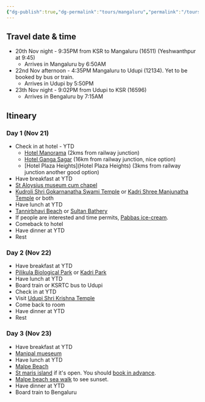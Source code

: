 ```yaml
---
{"dg-publish":true,"dg-permalink":"tours/mangaluru","permalink":"/tours/mangaluru/"}
---
```

## Travel date & time
- 20th Nov night - 9:35PM from KSR to Mangaluru (16511) (Yeshwanthpur at 9:45)
	- Arrives in Mangaluru by 6:50AM
- 22nd Nov afternoon - 4:35PM Mangaluru to Udupi (12134). Yet to be booked by bus or train. 
	- Arrives in Udupi by 5:50PM
- 23th Nov night - 9:02PM from Udupi to KSR (16596)
	- Arrives in Bengaluru by 7:15AM


## Itineary

### Day 1 (Nov 21)
- Check in at hotel - YTD
	- [Hotel Manorama](https://maps.app.goo.gl/Z8n7y7poGaLCaxLT9) (2kms from railway junction)
	- [Hotel Ganga Sagar](https://maps.app.goo.gl/dSmAMo1EAxjNY1Tc8) (16km from railway junction, nice option)
	- [Hotel Plaza Heights](Hotel Plaza Heights) (3kms from railway junction another good option)
- Have breakfast at YTD
- [St Aloysius museum cum chapel](https://maps.app.goo.gl/xsBHVLUb3j9cTzv7A)
- [Kudroli Shri Gokarnanatha Swami Temple](https://maps.app.goo.gl/A78UgiNSoTBzVMTy5) or [Kadri Shree Manjunatha Temple](https://maps.app.goo.gl/yu1r5gD5HV3fcEUD8) or both
- Have lunch at YTD
- [Tannirbhavi Beach](https://maps.app.goo.gl/WBkCPgZZy1JtQ83z8) or [Sultan Bathery](https://maps.app.goo.gl/fNdBW8dArkUZYi4A9)
- If people are interested and time permits, [Pabbas ice-cream](https://maps.app.goo.gl/tsCXSsxmFDmpPvsZ9).
- Comeback to hotel
- Have dinner at YTD
- Rest

### Day 2 (Nov 22)
- Have breakfast at YTD
- [Pilikula Biological Park](https://maps.app.goo.gl/P2Sa9mv7qMcDWykb7) or [Kadri Park](https://maps.app.goo.gl/FAgkQmupo5rZaWNk9)
- Have lunch at YTD
- Board train or KSRTC bus to Udupi
- Check in at YTD
- Visit [Udupi Shri Krishna Temple](https://maps.app.goo.gl/SDccnaHkaMNkGJAm9)
- Come back to room
- Have dinner at YTD
- Rest

### Day 3 (Nov 23)
- Have breakfast at YTD
- [Manipal mueseum](https://maps.app.goo.gl/X3XmBCn2rqauZfe46) 
- Have lunch at YTD
- [Malpe Beach](https://maps.app.goo.gl/YyEgJhd9wnZSrWeN6)
- [St maris island](https://maps.app.goo.gl/hKfKYL2sUWkQ6nvU6) if it's open. You should [book in advance](https://www.malpeboatings.com/).
- [Malpe beach sea walk](https://maps.app.goo.gl/7MAdqycmKrDLtHNA8) to see sunset.
- Have dinner at YTD
- Board train to Bengaluru
